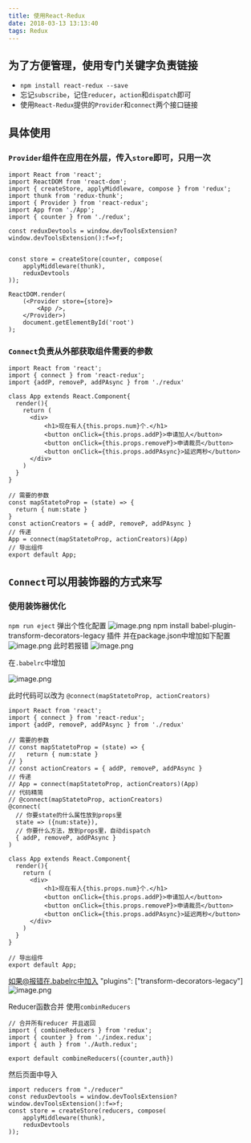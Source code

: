 ```yaml
---
title: 使用React-Redux
date: 2018-03-13 13:13:40
tags: Redux
---
```

## 为了方便管理，使用专门关键字负责链接
- `npm install react-redux --save`
- 忘记`subscribe`，记住`reducer`，`action`和`dispatch`即可
- 使用`React-Redux`提供的`Provider`和`connect`两个接口链接

## 具体使用
### `Provider`组件在应用在外层，传入`store`即可，只用一次
```
import React from 'react';
import ReactDOM from 'react-dom';
import { createStore, applyMiddleware, compose } from 'redux';
import thunk from 'redux-thunk';
import { Provider } from 'react-redux';
import App from './App';
import { counter } from './redux';

const reduxDevtools = window.devToolsExtension?window.devToolsExtension():f=>f;


const store = createStore(counter, compose(
    applyMiddleware(thunk), 
    reduxDevtools
));

ReactDOM.render(
    (<Provider store={store}>
        <App />, 
    </Provider>)
    document.getElementById('root')
);

```
### `Connect`负责从外部获取组件需要的参数
```
import React from 'react';
import { connect } from 'react-redux';
import {addP, removeP, addPAsync } from './redux'

class App extends React.Component{
  render(){
    return (
      <div>
          <h1>现在有人{this.props.num}个.</h1>
          <button onClick={this.props.addP}>申请加人</button>
          <button onClick={this.props.removeP}>申请裁员</button>
          <button onClick={this.props.addPAsync}>延迟两秒</button>
      </div>
    ) 
  }
}

// 需要的参数
const mapStatetoProp = (state) => {
  return { num:state }
}
const actionCreators = { addP, removeP, addPAsync }
// 传递
App = connect(mapStatetoProp, actionCreators)(App)
// 导出组件
export default App;
```
## `Connect`可以用装饰器的方式来写
### 使用装饰器优化
`npm run eject` 弹出个性化配置
![image.png](http://upload-images.jianshu.io/upload_images/2088736-cf22b320b1044cab.png?imageMogr2/auto-orient/strip%7CimageView2/2/w/1240)
npm install babel-plugin-transform-decorators-legacy 插件
并在package.json中增加如下配置
![image.png](http://upload-images.jianshu.io/upload_images/2088736-e67171ce786178d4.png?imageMogr2/auto-orient/strip%7CimageView2/2/w/1240)
此时若报错
![image.png](http://upload-images.jianshu.io/upload_images/2088736-2b8126179e6dd616.png?imageMogr2/auto-orient/strip%7CimageView2/2/w/1240)

在`.babelrc`中增加

![image.png](http://upload-images.jianshu.io/upload_images/2088736-fa86e7b0e105f890.png?imageMogr2/auto-orient/strip%7CimageView2/2/w/1240)

此时代码可以改为 `@connect(mapStatetoProp, actionCreators)`
```
import React from 'react';
import { connect } from 'react-redux';
import {addP, removeP, addPAsync } from './redux'

// 需要的参数
// const mapStatetoProp = (state) => {
//   return { num:state }
// }
// const actionCreators = { addP, removeP, addPAsync }
// 传递
// App = connect(mapStatetoProp, actionCreators)(App)
// 代码精简
// @connect(mapStatetoProp, actionCreators)
@connect(
  // 你要state的什么属性放到props里
  state => ({num:state}),
  // 你要什么方法，放到props里，自动dispatch
  { addP, removeP, addPAsync }
)

class App extends React.Component{
  render(){
    return (
      <div>
          <h1>现在有人{this.props.num}个.</h1>
          <button onClick={this.props.addP}>申请加人</button>
          <button onClick={this.props.removeP}>申请裁员</button>
          <button onClick={this.props.addPAsync}>延迟两秒</button>
      </div>
    ) 
  }
}

// 导出组件
export default App;
```
如果@报错在.babelrc中加入
 "plugins": ["transform-decorators-legacy"]
![image.png](http://upload-images.jianshu.io/upload_images/2088736-8a90f1fbcb6b7288.png?imageMogr2/auto-orient/strip%7CimageView2/2/w/1240)

Reducer函数合并 使用`combinReducers`
```
// 合并所有reducer 并且返回
import { combineReducers } from 'redux';
import { counter } from './index.redux';
import { auth } from './Auth.redux';

export default combineReducers({counter,auth})
```
然后页面中导入
```
import reducers from "./reducer"
const reduxDevtools = window.devToolsExtension?window.devToolsExtension():f=>f;
const store = createStore(reducers, compose(
    applyMiddleware(thunk), 
    reduxDevtools
));
```


